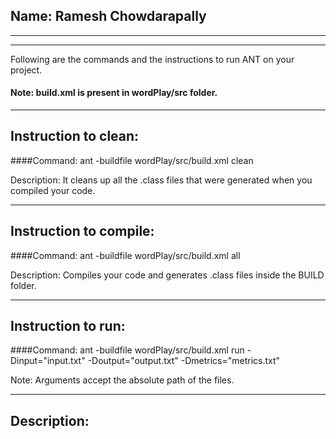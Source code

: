 
## Name: Ramesh Chowdarapally 

-----------------------------------------------------------------------
-----------------------------------------------------------------------


Following are the commands and the instructions to run ANT on your project.
#### Note: build.xml is present in wordPlay/src folder.

-----------------------------------------------------------------------
## Instruction to clean:

####Command: ant -buildfile wordPlay/src/build.xml clean

Description: It cleans up all the .class files that were generated when you
compiled your code.

-----------------------------------------------------------------------
## Instruction to compile:

####Command: ant -buildfile wordPlay/src/build.xml all

Description: Compiles your code and generates .class files inside the BUILD folder.

-----------------------------------------------------------------------
## Instruction to run:

####Command: ant -buildfile wordPlay/src/build.xml run -Dinput="input.txt" -Doutput="output.txt" -Dmetrics="metrics.txt"

Note: Arguments accept the absolute path of the files.


-----------------------------------------------------------------------
## Description:


